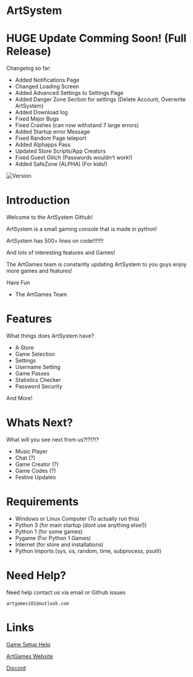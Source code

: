 # ArtSystem

# HUGE Update Comming Soon! (Full Release)

Changelog so far:

* Added Notifications Page
* Changed Loading Screen
* Added Advanced Settings to Settings Page
* Added Danger Zone Section for settings (Delete Account, Overwrite ArtSystem)
* Added Download log
* Fixed Major Bugs
* Fixed Crashes (can now withstand 7 large errors)
* Added Startup error Message
* Fixed Random Page teleport
* Added Alphapps Pass
* Updated Store Scripts/App Creators
* Fixed Guest Glitch (Passwords wouldn't work!)
* Added SafeZone  (ALPHA) (For kids!)

![Version](https://img.shields.io/badge/Version-v10.2-blue.svg?style=social)

# Introduction

Welcome to the ArtSystem Github!

ArtSystem is a small gaming console that is made in python!

ArtSystem has 500+ lines on code!!!!!!!

And lots of interesting features and Games!

The ArtGames team is constantly updating ArtSystem to you guys enjoy more games
and features!

Have Fun

- The ArtGames Team

# Features

What things does ArtSystem have?

* A Store
* Game Selection
* Settings
* Username Setting
* Game Passes
* Statistics Checker
* Password Security

And More!


# Whats Next?
What will you see next from us?!?!?!?

* Music Player
* Chat (?)
* Game Creator (?)
* Game Codes (?)
* Festive Updates

# Requirements

* Windows or Linux Computer  (To actually run this)
* Python 3 (for main startup (dont use anything else!))
* Python 1 (for some games)
* Pygame (For Python 1 Games)
* Internet (for store and installations)
* Python Imports (sys, os, random, time, subprocess, psutil)

# Need Help?

Need help contact us via email or Github issues

`artgames101@outlook.com`


# Links

[Game Setup Help](https://github.com/ArtGames101/ArtSystem/wiki)


[ArtGames Website](http://artgames101.webstarts.com/)


[Discord](https://discord.gg/ThYkXk4)
